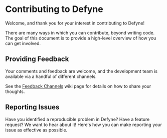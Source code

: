 # Contributing to Defyne

Welcome, and thank you for your interest in contributing to Defyne!

There are many ways in which you can contribute, beyond writing code. The goal of this document is to provide a high-level overview of how you can get involved.

## Providing Feedback

Your comments and feedback are welcome, and the development team is available via a handful of different channels.

See the [Feedback Channels]() wiki page for details on how to share your thoughts.

## Reporting Issues

Have you identified a reproducible problem in Defyne? Have a feature request? We want to hear about it! Here's how you can make reporting your issue as effective as possible.

